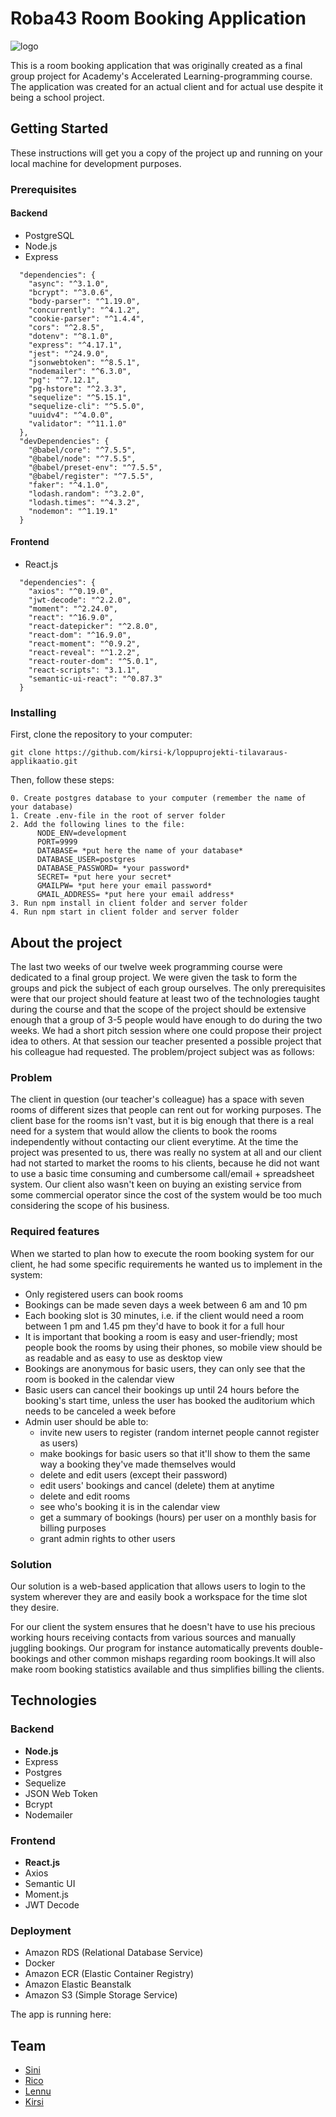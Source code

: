 # Roba43 Room Booking Application
![logo](https://github.com/kirsi-k/loppuprojekti-tilavaraus-applikaatio/blob/master/client/public/logo3.png)

This is a room booking application that was originally created as a final group project for Academy's Accelerated Learning-programming course. The application was created for an actual client and for actual use despite it being a school project.
## Getting Started
These instructions will get you a copy of the project up and running on your local machine for development purposes.
### Prerequisites
#### Backend
* PostgreSQL
* Node.js
* Express
```
  "dependencies": {
    "async": "^3.1.0",
    "bcrypt": "^3.0.6",
    "body-parser": "^1.19.0",
    "concurrently": "^4.1.2",
    "cookie-parser": "^1.4.4",
    "cors": "^2.8.5",
    "dotenv": "^8.1.0",
    "express": "^4.17.1",
    "jest": "^24.9.0",
    "jsonwebtoken": "^8.5.1",
    "nodemailer": "^6.3.0",
    "pg": "^7.12.1",
    "pg-hstore": "^2.3.3",
    "sequelize": "^5.15.1",
    "sequelize-cli": "^5.5.0",
    "uuidv4": "^4.0.0",
    "validator": "^11.1.0"
  },
  "devDependencies": {
    "@babel/core": "^7.5.5",
    "@babel/node": "^7.5.5",
    "@babel/preset-env": "^7.5.5",
    "@babel/register": "^7.5.5",
    "faker": "^4.1.0",
    "lodash.random": "^3.2.0",
    "lodash.times": "^4.3.2",
    "nodemon": "^1.19.1"
  }
```
#### Frontend
* React.js
```
  "dependencies": {
    "axios": "^0.19.0",
    "jwt-decode": "^2.2.0",
    "moment": "^2.24.0",
    "react": "^16.9.0",
    "react-datepicker": "^2.8.0",
    "react-dom": "^16.9.0",
    "react-moment": "^0.9.2",
    "react-reveal": "^1.2.2",
    "react-router-dom": "^5.0.1",
    "react-scripts": "3.1.1",
    "semantic-ui-react": "^0.87.3"
  }
```
### Installing
First, clone the repository to your computer:
```
git clone https://github.com/kirsi-k/loppuprojekti-tilavaraus-applikaatio.git
```
Then, follow these steps:
```
0. Create postgres database to your computer (remember the name of your database)
1. Create .env-file in the root of server folder
2. Add the following lines to the file:
      NODE_ENV=development
      PORT=9999
      DATABASE= *put here the name of your database*
      DATABASE_USER=postgres
      DATABASE_PASSWORD= *your password*
      SECRET= *put here your secret*
      GMAILPW= *put here your email password*
      GMAIL_ADDRESS= *put here your email address*
3. Run npm install in client folder and server folder
4. Run npm start in client folder and server folder
```
## About the project
The last two weeks of our twelve week programming course were dedicated to a final group project. We were given the task to form the groups and pick the subject of each group ourselves. The only prerequisites were that our project should feature at least two of the technologies taught during the course and that the scope of the project should be extensive enough that a group of 3-5 people would have enough to do during the two weeks. We had a short pitch session where one could propose their project idea to others. At that session our teacher presented a possible project that his colleague had requested. The problem/project subject was as follows:
### Problem
The client in question (our teacher's colleague) has a space with seven rooms of different sizes that people can rent out for working purposes. The client base for the rooms isn't vast, but it is big enough that there is a real need for a system that would allow the clients to book the rooms independently without contacting our client everytime. At the time the project was presented to us, there was really no system at all and our client had not started to market the rooms to his clients, because he did not want to use a basic time consuming and cumbersome call/email + spreadsheet system. Our client also wasn't keen on buying an existing service from some commercial operator since the cost of the system would be too much considering the scope of his business.
### Required features
When we started to plan how to execute the room booking system for our client, he had some specific requirements he wanted us to implement in the system:
* Only registered users can book rooms
* Bookings can be made seven days a week between 6 am and 10 pm
* Each booking slot is 30 minutes, i.e. if the client would need a room between 1 pm and 1.45 pm they'd have to book it for a full hour
* It is important that booking a room is easy and user-friendly; most people book the rooms by using their phones, so mobile view should be as readable and as easy to use as desktop view
* Bookings are anonymous for basic users, they can only see that the room is booked in the calendar view
* Basic users can cancel their bookings up until 24 hours before the booking's start time, unless the user has booked the auditorium which needs to be canceled a week before
* Admin user should be able to:
  * invite new users to register (random internet people cannot register as users)
  * make bookings for basic users so that it'll show to them the same way a booking they've made themselves would
  * delete and edit users (except their password)
  * edit users' bookings and cancel (delete) them at anytime
  * delete and edit rooms
  * see who's booking it is in the calendar view
  * get a summary of bookings (hours) per user on a monthly basis for billing purposes
  * grant admin rights to other users
### Solution
Our solution is a web-based application that allows users to login to the system wherever they are and easily book a workspace for the time slot they desire.

For our client the system ensures that he doesn't have to use his precious working hours receiving contacts from various sources and manually juggling bookings. Our program for instance automatically prevents double-bookings and other common mishaps regarding room bookings.It will also make room booking statistics available and thus simplifies billing the clients.
## Technologies
### Backend
* __Node.js__
* Express
* Postgres
* Sequelize
* JSON Web Token
* Bcrypt
* Nodemailer
### Frontend
* __React.js__
* Axios
* Semantic UI
* Moment.js
* JWT Decode
### Deployment
* Amazon RDS (Relational Database Service)
* Docker
* Amazon ECR (Elastic Container Registry)
* Amazon Elastic Beanstalk
* Amazon S3 (Simple Storage Service)

The app is running here: 
## Team
* [Sini](https://github.com/siniv)
* [Rico](https://github.com/pircklr1)
* [Lennu](https://github.com/lmetsaranta)
* [Kirsi](https://github.com/kirsi-k)

